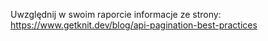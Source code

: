 Uwzględnij w swoim raporcie informacje ze strony: https://www.getknit.dev/blog/api-pagination-best-practices
